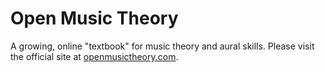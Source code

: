 Open Music Theory
=================

A growing, online "textbook" for music theory and aural skills. Please visit
the official site at [openmusictheory.com](http://www.openmusictheory.com).
